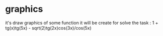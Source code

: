 graphics
========

it's draw graphics of some function
it will be create for solve the task :
1 + tg(x)tg(5x) - sqrt(2)tg(2x)cos(3x)/cos(5x)
